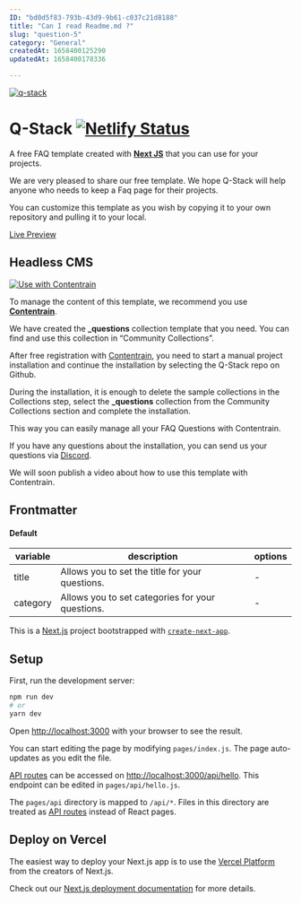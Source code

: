 ```yaml
---
ID: "bd0d5f83-793b-43d9-9b61-c037c21d8188"
title: "Can I read Readme.md ?"
slug: "question-5"
category: "General"
createdAt: 1658400125290
updatedAt: 1658400178336

---
```


[![q-stack](https://imagedelivery.net/yx26LyQGM_miwnGU8RnEaw/161e2520-980c-4c92-c953-a7080a77a800/public)](https://change-log-red.vercel.app/)

# Q-Stack [![Netlify Status](https://api.netlify.com/api/v1/badges/86ca144b-95be-4813-ae57-5d1ef8f23856/deploy-status)](https://app.netlify.com/sites/delicate-empanada-f78c32/deploys)


A free FAQ template created with [**Next JS**](https://nextjs.org) that you can use for your projects.

We are very pleased to share our free template. We hope Q-Stack will help anyone who needs to keep a Faq page for their projects.

You can customize this template as you wish by copying it to your own repository and pulling it to your local.

[Live Preview](https://delicate-empanada-f78c32.netlify.app/)

## Headless CMS
[![Use with Contentrain](https://imagedelivery.net/yx26LyQGM_miwnGU8RnEaw/721c176e-f4b1-4495-1d6c-87a4b9ffa100/public)](https://app.contentrain.io)


To manage the content of this template, we recommend you use [**Contentrain**](Contentrain).

We have created the **_questions** collection template that you need. You can find and use this collection in “Community Collections”.

After free registration with [Contentrain](**Contentrain**), you need to start a manual project installation and continue the installation by selecting the Q-Stack repo on Github.

During the installation, it is enough to delete the sample collections in the Collections step, select the **_questions** collection from the Community Collections section and complete the installation.

This way you can easily manage all your FAQ Questions with Contentrain.

If you have any questions about the installation, you can send us your questions via [Discord](**Discord**).

We will soon publish a video about how to use this template with Contentrain.


## Frontmatter
#### Default
|variable|description|options|
|-|-|-|
|title|Allows you to set the title for your questions.|-|
|category|Allows you to set categories for your questions.| -|


This is a [Next.js](https://nextjs.org/) project bootstrapped with [`create-next-app`](https://github.com/vercel/next.js/tree/canary/packages/create-next-app).


## Setup

First, run the development server:

```bash
npm run dev
# or
yarn dev
```

Open [http://localhost:3000](http://localhost:3000) with your browser to see the result.

You can start editing the page by modifying `pages/index.js`. The page auto-updates as you edit the file.

[API routes](https://nextjs.org/docs/api-routes/introduction) can be accessed on [http://localhost:3000/api/hello](http://localhost:3000/api/hello). This endpoint can be edited in `pages/api/hello.js`.

The `pages/api` directory is mapped to `/api/*`. Files in this directory are treated as [API routes](https://nextjs.org/docs/api-routes/introduction) instead of React pages.

## Deploy on Vercel

The easiest way to deploy your Next.js app is to use the [Vercel Platform](https://vercel.com/new?utm_medium=default-template&filter=next.js&utm_source=create-next-app&utm_campaign=create-next-app-readme) from the creators of Next.js.

Check out our [Next.js deployment documentation](https://nextjs.org/docs/deployment) for more details.
